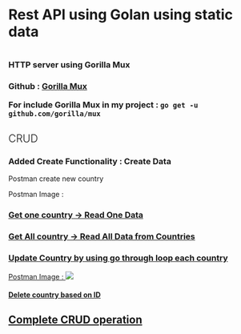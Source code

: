 <h1> Rest API using Golan using static data<h1> 

<h3> HTTP server using Gorilla Mux <h3>
<p> Github :  <a href="https://github.com/gorilla/mux"> Gorilla Mux </a> </p>
<p>For include Gorilla Mux in my project :  <code>go get -u github.com/gorilla/mux</code> </p>  
<h2 style="text-color:blue;font-weight:300">CRUD</h2>
<h3> Added Create Functionality  : Create Data</h3>
<p>Postman create new country <p>
Postman Image : <a href="https://drive.google.com/file/d/1jWGB93I7ooeyXn6XF8smHfbreioIy-AX/view?usp=sharing"> 

<h3>Get one country -> Read One Data </h3>

<h3>Get All country -> Read All Data from Countries </h3>

<h3>Update Country by using go through loop each country </h3>
Postman Image : <img src="https://drive.google.com/file/d/1OLWPcSzgtCrkqbQ9xolTGlj-Gyc-3RMD/view?usp=sharing">

<h4> Delete country based on ID</h3>

## Complete CRUD operation


